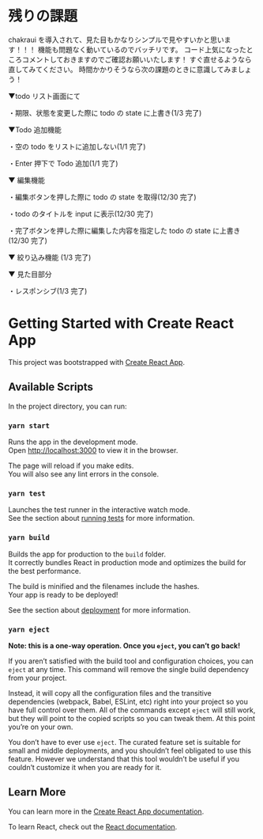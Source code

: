 # 残りの課題

chakraui を導入されて、見た目もかなりシンプルで見やすいかと思います！！！
機能も問題なく動いているのでバッチリです。
コード上気になったところコメントしておきますのでご確認お願いいたします！
すぐ直せるようなら直してみてください。
時間かかりそうなら次の課題のときに意識してみましょう！

▼todo リスト画面にて

・期限、状態を変更した際に todo の state に上書き(1/3 完了)

▼Todo 追加機能

・空の todo をリストに追加しない(1/1 完了)

・Enter 押下で Todo 追加(1/1 完了)

▼ 編集機能

・編集ボタンを押した際に todo の state を取得(12/30 完了)

・todo のタイトルを input に表示(12/30 完了)

・完了ボタンを押した際に編集した内容を指定した todo の state に上書き(12/30 完了)

▼ 絞り込み機能 (1/3 完了)

▼ 見た目部分

・レスポンシブ(1/3 完了)

# Getting Started with Create React App

This project was bootstrapped with [Create React App](https://github.com/facebook/create-react-app).

## Available Scripts

In the project directory, you can run:

### `yarn start`

Runs the app in the development mode.\
Open [http://localhost:3000](http://localhost:3000) to view it in the browser.

The page will reload if you make edits.\
You will also see any lint errors in the console.

### `yarn test`

Launches the test runner in the interactive watch mode.\
See the section about [running tests](https://facebook.github.io/create-react-app/docs/running-tests) for more information.

### `yarn build`

Builds the app for production to the `build` folder.\
It correctly bundles React in production mode and optimizes the build for the best performance.

The build is minified and the filenames include the hashes.\
Your app is ready to be deployed!

See the section about [deployment](https://facebook.github.io/create-react-app/docs/deployment) for more information.

### `yarn eject`

**Note: this is a one-way operation. Once you `eject`, you can’t go back!**

If you aren’t satisfied with the build tool and configuration choices, you can `eject` at any time. This command will remove the single build dependency from your project.

Instead, it will copy all the configuration files and the transitive dependencies (webpack, Babel, ESLint, etc) right into your project so you have full control over them. All of the commands except `eject` will still work, but they will point to the copied scripts so you can tweak them. At this point you’re on your own.

You don’t have to ever use `eject`. The curated feature set is suitable for small and middle deployments, and you shouldn’t feel obligated to use this feature. However we understand that this tool wouldn’t be useful if you couldn’t customize it when you are ready for it.

## Learn More

You can learn more in the [Create React App documentation](https://facebook.github.io/create-react-app/docs/getting-started).

To learn React, check out the [React documentation](https://reactjs.org/).
